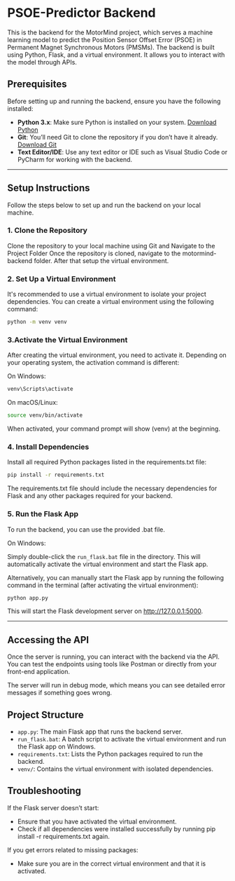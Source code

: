 # PSOE-Predictor Backend

This is the backend for the MotorMind project, which serves a machine learning model to predict the Position Sensor Offset Error (PSOE) in Permanent Magnet Synchronous Motors (PMSMs). The backend is built using Python, Flask, and a virtual environment. It allows you to interact with the model through APIs.

## Prerequisites

Before setting up and running the backend, ensure you have the following installed:

- **Python 3.x**: Make sure Python is installed on your system. [Download Python](https://www.python.org/downloads/)
- **Git**: You’ll need Git to clone the repository if you don’t have it already. [Download Git](https://git-scm.com/downloads)
- **Text Editor/IDE**: Use any text editor or IDE such as Visual Studio Code or PyCharm for working with the backend.

---

## Setup Instructions

Follow the steps below to set up and run the backend on your local machine.

### 1. Clone the Repository

Clone the repository to your local machine using Git and Navigate to the Project Folder
Once the repository is cloned, navigate to the motormind-backend folder. After that setup the virtual environment.

### 2. Set Up a Virtual Environment
It's recommended to use a virtual environment to isolate your project dependencies. You can create a virtual environment using the following command:

```bash
python -m venv venv
```

### 3.Activate the Virtual Environment
After creating the virtual environment, you need to activate it. Depending on your operating system, the activation command is different:

On Windows:
```bash
venv\Scripts\activate
```
On macOS/Linux:
```bash
source venv/bin/activate
```

When activated, your command prompt will show (venv) at the beginning.

### 4. Install Dependencies
Install all required Python packages listed in the requirements.txt file:

```bash
pip install -r requirements.txt
```

The requirements.txt file should include the necessary dependencies for Flask and any other packages required for your backend.

### 5. Run the Flask App
To run the backend, you can use the provided .bat file.

On Windows:

Simply double-click the `run_flask.bat` file in the directory. This will automatically activate the virtual environment and start the Flask app.

Alternatively, you can manually start the Flask app by running the following command in the terminal (after activating the virtual environment):

```bash
python app.py
```

This will start the Flask development server on http://127.0.0.1:5000.

---

## Accessing the API

Once the server is running, you can interact with the backend via the API. You can test the endpoints using tools like Postman or directly from your front-end application.

The server will run in debug mode, which means you can see detailed error messages if something goes wrong.

## Project Structure

- `app.py`: The main Flask app that runs the backend server.
- `run_flask.bat`: A batch script to activate the virtual environment and run the Flask app on Windows.
- `requirements.txt`: Lists the Python packages required to run the backend.
- `venv/`: Contains the virtual environment with isolated dependencies.

## Troubleshooting

If the Flask server doesn’t start:

- Ensure that you have activated the virtual environment.
- Check if all dependencies were installed successfully by running pip install -r requirements.txt again.

If you get errors related to missing packages:

- Make sure you are in the correct virtual environment and that it is activated.
